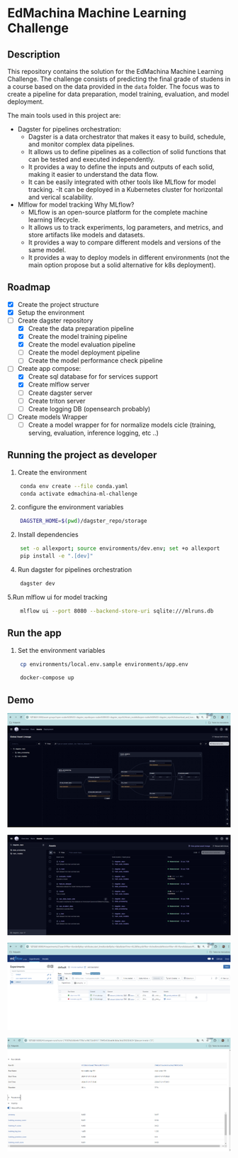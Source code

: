 # EdMachina Machine Learning Challenge


## Description
This repository contains the solution for the EdMachina Machine Learning Challenge. The challenge consists of predicting the final grade of studens in a course based on the data provided in the `data` folder.
The focus was to create a pipeline for data preparation, model training, evaluation, and model deployment.

The main tools used in this project are:
- Dagster for pipelines orchestration:
    - Dagster is a data orchestrator that makes it easy to build, schedule, and monitor complex data pipelines.
    - It allows us to define pipelines as a collection of solid functions that can be tested and executed independently.
    - It provides a way to define the inputs and outputs of each solid, making it easier to understand the data flow.
    - It can be easily integrated with other tools like MLflow for model tracking.
    -It can be deployed in a Kubernetes cluster for horizontal and verical scalability.
- Mlflow for model tracking
    Why MLflow?
    - MLflow is an open-source platform for the complete machine learning lifecycle.
    - It allows us to track experiments, log parameters, and metrics, and store artifacts like models and datasets.
    - It provides a way to compare different models and versions of the same model.
    - It provides a way to deploy models in different environments (not the main option propose but a solid alternative for k8s deployment).


## Roadmap
- [x] Create the project structure
- [x] Setup the environment
- [ ] Create dagster repository
    - [x] Create the data preparation pipeline
    - [x] Create the model training pipeline
    - [x] Create the model evaluation pipeline
    - [ ] Create the model deployment pipeline
    - [ ] Create the model performance check pipeline
- [ ] Create app compose:
    - [x] Create sql database for for services support
    - [x] Create mlflow server
    - [ ] Create dagster server
    - [ ] Create triton server
    - [ ] Create logging DB (opensearch probably)
- [ ] Create models Wrapper
    - [ ] Create a model wrapper for for normalize models cicle (training, serving, evaluation, inference logging, etc ..)

## Running the project as developer
1. Create the environment
```sh
	conda env create --file conda.yaml
    conda activate edmachina-ml-challenge
```
2. configure the environment variables
```sh
    DAGSTER_HOME=$(pwd)/dagster_repo/storage
```
2. Install dependencies
```sh
	set -o allexport; source environments/dev.env; set +o allexport 
    pip install -e ".[dev]"
```
4. Run dagster for pipelines orchestration
```sh
    dagster dev
```
5.Run mlflow ui for model tracking
```sh
    mlflow ui --port 8080 --backend-store-uri sqlite:///mlruns.db
```

## Run the app
1. Set the environment variables
```sh
    cp environments/local.env.sample environments/app.env
```

```sh
    docker-compose up
```
## Demo

![Shows the pipeline definition in the dagster UI](resources/imgs/AssetsDefinition.png)

![Shows the asset status](resources/imgs/AssetStatus.png)

![Shows the model registry in mlflow](resources/imgs/ModelRegistry.png)

![Shows the models comparison in mlflow](resources/imgs/ModelCompare.png)